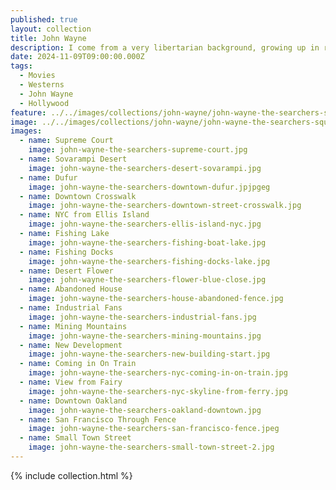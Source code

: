 ```yaml
---
published: true
layout: collection
title: John Wayne
description: I come from a very libertarian background, growing up in rural Oregon. In 1970s and 1980s Oregon you meet a lot of people who worship John Wayne. As I think about how people I grew up with see the world I often put on my John Wayne glasses to see how someone from a rural town will see the riding the NYC subway for the first time, or eating Dominican food in Hell's Kitchen. Sadly, I think it is how many people approach the world around them, even when they didn't grow up watching John Wayne movies.
date: 2024-11-09T09:00:00.000Z
tags:
  - Movies
  - Westerns
  - John Wayne
  - Hollywood
feature: ../../images/collections/john-wayne/john-wayne-the-searchers-square.jpeg
image: ../../images/collections/john-wayne/john-wayne-the-searchers-square.jpeg
images:
  - name: Supreme Court 
    image: john-wayne-the-searchers-supreme-court.jpg
  - name: Sovarampi Desert
    image: john-wayne-the-searchers-desert-sovarampi.jpg
  - name: Dufur 
    image: john-wayne-the-searchers-downtown-dufur.jpjpgeg
  - name: Downtown Crosswalk 
    image: john-wayne-the-searchers-downtown-street-crosswalk.jpg
  - name: NYC from Ellis Island 
    image: john-wayne-the-searchers-ellis-island-nyc.jpg
  - name: Fishing Lake 
    image: john-wayne-the-searchers-fishing-boat-lake.jpg
  - name: Fishing Docks 
    image: john-wayne-the-searchers-fishing-docks-lake.jpg
  - name: Desert Flower 
    image: john-wayne-the-searchers-flower-blue-close.jpg
  - name: Abandoned House 
    image: john-wayne-the-searchers-house-abandoned-fence.jpg
  - name: Industrial Fans 
    image: john-wayne-the-searchers-industrial-fans.jpg
  - name: Mining Mountains 
    image: john-wayne-the-searchers-mining-mountains.jpg
  - name: New Development 
    image: john-wayne-the-searchers-new-building-start.jpg
  - name: Coming in On Train 
    image: john-wayne-the-searchers-nyc-coming-in-on-train.jpg
  - name: View from Fairy 
    image: john-wayne-the-searchers-nyc-skyline-from-ferry.jpg
  - name: Downtown Oakland 
    image: john-wayne-the-searchers-oakland-downtown.jpg
  - name: San Francisco Through Fence 
    image: john-wayne-the-searchers-san-francisco-fence.jpeg
  - name: Small Town Street 
    image: john-wayne-the-searchers-small-town-street-2.jpg
---
```

{% include collection.html %}

